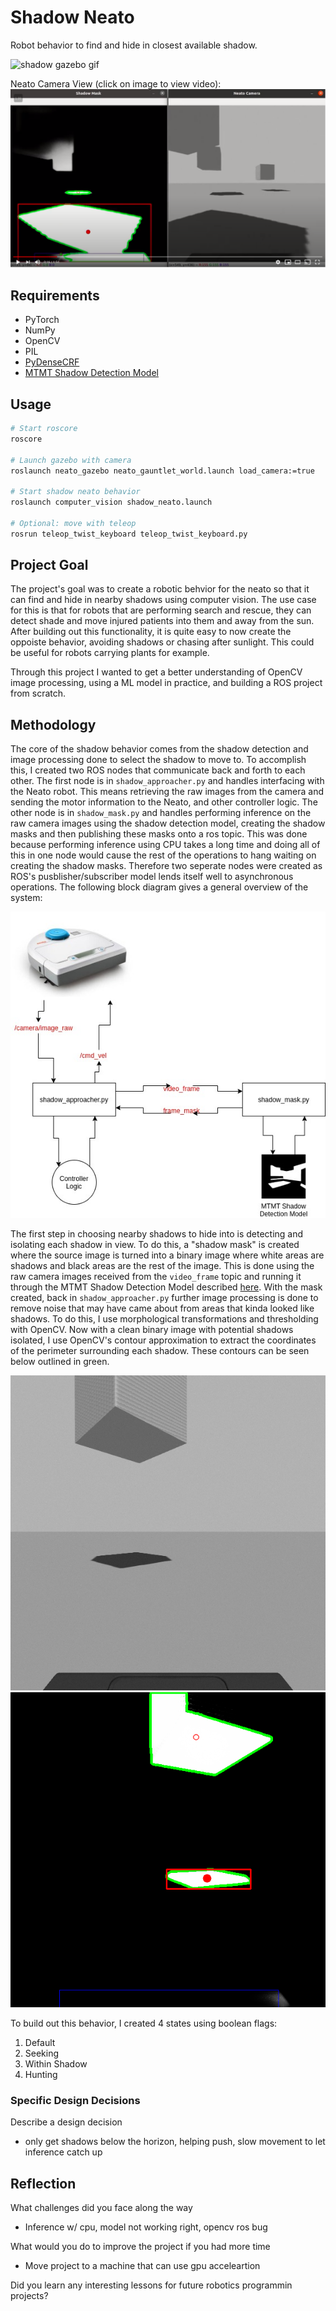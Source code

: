 # Shadow Neato

Robot behavior to find and hide in closest available shadow.

![shadow gazebo gif](media/shadow_gazebo.gif)

Neato Camera View (click on image to view video):
[![Neato camera view screenshot](media/video_screenshot.png)](https://youtu.be/U_qABB3b_0g)

## Requirements

* PyTorch
* NumPy
* OpenCV
* PIL
* [PyDenseCRF](https://github.com/lucasb-eyer/pydensecrf)
* [MTMT Shadow Detection Model](https://github.com/eraserNut/MTMT)

## Usage

```sh
# Start roscore
roscore

# Launch gazebo with camera
roslaunch neato_gazebo neato_gauntlet_world.launch load_camera:=true

# Start shadow neato behavior
roslaunch computer_vision shadow_neato.launch

# Optional: move with teleop
rosrun teleop_twist_keyboard teleop_twist_keyboard.py  
```

## Project Goal

The project's goal was to create a robotic behvior for the neato so that it can find and hide in nearby shadows using computer vision. The use case for this is that for robots that are performing search and rescue, they can detect shade and move injured patients into them and away from the sun. After building out this functionality, it is quite easy to now create the oppoiste behavior, avoiding shadows or chasing after sunlight. This could be useful for robots carrying plants for example.

Through this project I wanted to get a better understanding of OpenCV image processing, using a ML model in practice, and building a ROS project from scratch.

## Methodology

The core of the shadow behavior comes from the shadow detection and image processing done to select the shadow to move to. To accomplish this, I created two ROS nodes that communicate back and forth to each other. The first node is in `shadow_approacher.py` and handles interfacing with the Neato robot. This means retrieving the raw images from the camera and sending the motor information to the Neato, and other controller logic. The other node is in `shadow_mask.py` and handles performing inference on the raw camera images using the shadow detection model, creating the shadow masks and then publishing these masks onto a ros topic. This was done because performing inference using CPU takes a long time and doing all of this in one node would cause the rest of the operations to hang waiting on creating the shadow masks. Therefore two seperate nodes were created as ROS's pusblisher/subscriber model lends itself well to asynchronous operations. The following block diagram gives a general overview of the system:

![block diagram](media/diagram.jpeg)

The first step in choosing nearby shadows to hide into is detecting and isolating each shadow in view. To do this, a "shadow mask" is created where the source image is turned into a binary image where white areas are shadows and black areas are the rest of the image. This is done using the raw camera images received from the `video_frame` topic and running it through the MTMT Shadow Detection Model described [here](https://openaccess.thecvf.com/content_CVPR_2020/papers/Chen_A_Multi-Task_Mean_Teacher_for_Semi-Supervised_Shadow_Detection_CVPR_2020_paper.pdf). With the mask created, back in `shadow_approacher.py` further image processing is done to remove noise that may have came about from areas that kinda looked like shadows. To do this, I use morphological transformations and thresholding with OpenCV. Now with a clean binary image with potential shadows isolated, I use OpenCV's contour approximation to extract the coordinates of the perimeter surrounding each shadow. These contours can be seen below outlined in green.

![camera view](media/camera_view.png)
![shadow mask](media/shadow_mask.png)


To build out this behavior, I created 4 states using boolean flags:

1. Default
2. Seeking
3. Within Shadow
4. Hunting

### Specific Design Decisions

Describe a design decision
* only get shadows below the horizon, helping push, slow movement to let inference catch up

## Reflection

What challenges did you face along the way
* Inference w/ cpu, model not working right, opencv ros bug

What would you do to improve the project if you had more time
* Move project to a machine that can use gpu acceleartion

Did you learn any interesting lessons for future robotics programmin projects?

